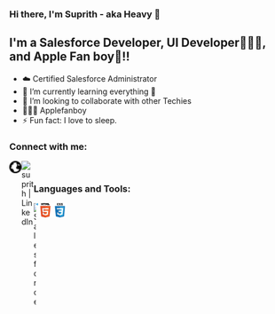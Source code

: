### Hi there, I'm Suprith - aka Heavy 👋 

## I'm a Salesforce Developer, UI Developer🧑🏻‍💻, and Apple Fan boy🍏!!

- ☁️ Certified Salesforce Administrator
- 🌱 I’m currently learning everything 🤣
- 👯 I’m looking to collaborate with other Techies
- 👨🏽‍💻 Applefanboy
- ⚡ Fun fact: I love to sleep.

### Connect with me:

[<img align="left" alt="suprith.heavy" width="22px" src="https://raw.githubusercontent.com/iconic/open-iconic/master/svg/globe.svg" />][website]
[<img align="left" alt="suprith | LinkedIn" width="22px" src="https://cdn.jsdelivr.net/npm/simple-icons@v3/icons/linkedin.svg" />][linkedin]

<br />

### Languages and Tools:

<img align="left" alt="Salesforce" width="4em" src="https://img.shields.io/badge/Salesforce-00A1E0?style=for-the-badge&logo=Salesforce&logoColor=white" />
<img align="left" alt="Visual Studio Code" width="4em" src="https://raw.githubusercontent.com/github/explore/80688e429a7d4ef2fca1e82350fe8e3517d3494d/topics/visual-studio-code/visual-studio-code.png" />
<img align="left" alt="HTML5" width="26px" src="https://raw.githubusercontent.com/github/explore/80688e429a7d4ef2fca1e82350fe8e3517d3494d/topics/html/html.png" />
<img align="left" alt="CSS3" width="26px" src="https://raw.githubusercontent.com/github/explore/80688e429a7d4ef2fca1e82350fe8e3517d3494d/topics/css/css.png" />
<br />

[website]: https://suprith-n.github.io/suprith-n/
[linkedin]: https://www.linkedin.com/in/suprith-n-raj1997/
